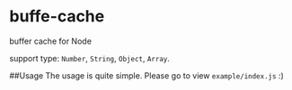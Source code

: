 buffe-cache
===========

buffer cache for Node

support type: `Number`, `String`, `Object`, `Array`.


##Usage
The usage is quite simple. Please go to view `example/index.js` :)

